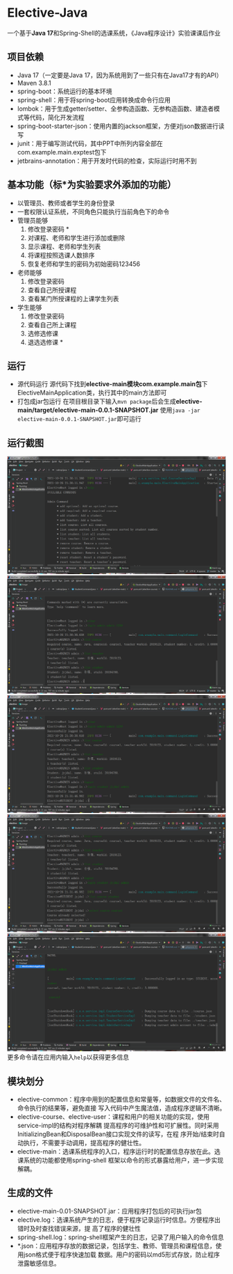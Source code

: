 # Elective-Java

一个基于**Java 17**和Spring-Shell的选课系统，《Java程序设计》实验课课后作业

## 项目依赖
* Java 17（一定要是Java 17，因为系统用到了一些只有在Java17才有的API）
* Maven 3.8.1
* spring-boot：系统运行的基本环境
* spring-shell：用于将spring-boot应用转换成命令行应用
* lombok：用于生成getter/setter、全参构造函数、无参构造函数、建造者模式等代码，简化开发流程
* spring-boot-starter-json：使用内置的jackson框架，方便对json数据进行读写
* junit：用于编写测试代码，其中PPT中所列内容全部在com.example.main.exptest包下
* jetbrains-annotation：用于开发时代码的检查，实际运行时用不到

## 基本功能（标*为实验要求外添加的功能）
* 以管理员、教师或者学生的身份登录
* 一套权限认证系统，不同角色只能执行当前角色下的命令
* 管理员能够
  1. 修改登录密码 *
  2. 对课程、老师和学生进行添加或删除
  3. 显示课程、老师和学生列表
  4. 将课程按照选课人数排序
  5. 恢复老师和学生的密码为初始密码123456
* 老师能够
  1. 修改登录密码
  2. 查看自己所授课程
  3. 查看某门所授课程的上课学生列表
* 学生能够
  1. 修改登录密码
  2. 查看自己所上课程
  3. 选修选修课
  4. 退选选修课 *

## 运行
* 源代码运行
源代码下找到**elective-main模块com.example.main包**下ElectiveMainApplication类，执行其中的main方法即可
* 打包成jar包运行
在项目根目录下输入`mvn package`后会生成**elective-main/target/elective-main-0.0.1-SNAPSHOT.jar**
使用`java -jar elective-main-0.0.1-SNAPSHOT.jar`即可运行

## 运行截图
![菜单](./image/menu.png)
![查看](./image/list.png)
![退出登录](./image/logout.png)
![选课](./image/select%20course.png)
![退出](./image/exit.png)
更多命令请在应用内输入`help`以获得更多信息

## 模块划分
* elective-common：程序中用到的配置信息和常量等，如数据文件的文件名、命令执行的结果等，避免直接
  写入代码中产生魔法值，造成程序逻辑不清晰。
* elective-course、elective-user：课程和用户的相关功能的实现，使用service-impl的结构对程序解耦
  提高程序的可维护性和可扩展性。同时采用InitializingBean和DisposalBean接口实现文件的读写，在程
  序开始/结束时自动执行，不需要手动调用，提高程序的健壮性。
* elective-main：选课系统程序的入口，程序运行时的配置信息存放在此。选课系统的功能都使用spring-shell
  框架以命令的形式暴露给用户，进一步实现解耦。

## 生成的文件
* elective-main-0.01-SNAPSHOT.jar：应用程序打包后的可执行jar包
* elective.log：选课系统产生的日志，便于程序记录运行时信息。方便程序出错时及时查找错误来源，提
  高了程序的健壮性
* spring-shell.log：spring-shell框架产生的日志，记录了用户输入的命令信息
* *.json：应用程序存放的数据记录，包括学生、教师、管理员和课程信息，使用json格式便于程序快速加载
  数据。用户的密码以md5形式存放，防止程序泄露敏感信息。
